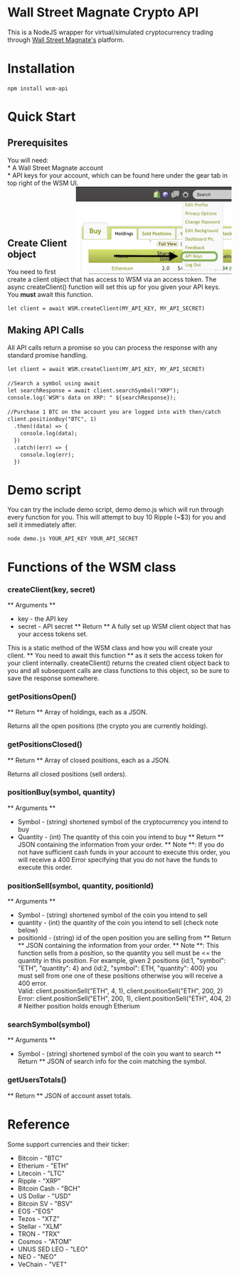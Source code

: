 # Wall Street Magnate Crypto API
This is a NodeJS wrapper for virtual/simulated cryptocurrency trading through [Wall Street Magnate's](https://www.wallstreetmagnate.com) platform.

# Installation
```
npm install wsm-api
```

# Quick Start
## Prerequisites
You will need: </br>
    * A Wall Street Magnate account </br>
    * API keys for your account, which can be found here under the gear tab in top right of the WSM UI.
    <img align="right" src="./key_loc.png"> </br> </br> </br> </br> </br> </br>

## Create Client object
You need to first create a client object that has access to WSM via an access token. The async createClient() function will set this up for you given your API keys. You **must** await this function.

```
let client = await WSM.createClient(MY_API_KEY, MY_API_SECRET)
```

## Making API Calls
All API calls return a promise so you can process the response with any standard promise handling.

```
let client = await WSM.createClient(MY_API_KEY, MY_API_SECRET)

//Search a symbol using await
let searchResponse = await client.searchSymbol("XRP");
console.log(`WSM's data on XRP: " ${searchResponse});

//Purchase 1 BTC on the account you are logged into with then/catch
client.positionBuy("BTC", 1)
  .then((data) => {
    console.log(data);
  })
  .catch((err) => {
    console.log(err);
  })
```

# Demo script
You can try the include demo script, demo demo.js which will run through every function for you. This will attempt to buy 10 Ripple (~$3) for you and sell it immediately after.

```
node demo.js YOUR_API_KEY YOUR_API_SECRET
```

# Functions of the WSM class

### createClient(key, secret)
** Arguments **
* key - the API key
* secret - API secret
** Return **
A fully set up WSM client object that has your access tokens set.

This is a static method of the WSM class and how you will create your client. ** You need to await this function ** as it sets the access token for your client internally. createClient() returns the created client object back to you and all subsequent calls are class functions to this object, so be sure to save the response somewhere. 

### getPositionsOpen()
** Return **
Array of holdings, each as a JSON.

Returns all the open positions (the crypto you are currently holding).

### getPositionsClosed()
** Return **
Array of closed positions, each as a JSON.

Returns all closed positions (sell orders).

### positionBuy(symbol, quantity)
** Arguments **
* Symbol - (string) shortened symbol of the cryptocurrency you intend to buy
* Quantity - (int) The quantity of this coin you intend to buy
** Return **
JSON containing the information from your order. 
** Note **: If you do not have sufficient cash funds in your account to execute this order, you will receive a 400 Error specifying that you do not have the funds to execute this order. 

### positionSell(symbol, quantity, positionId)
** Arguments **
* Symbol - (string) shortened symbol of the coin you intend to sell
* quantity - (int) the quantity of the coin you intend to sell (check note below)
* positionId - (string) id of the open position you are selling from
** Return **
JSON containing the information from your order.
** Note **: This function sells from a position, so the quantity you sell must be <= the quantity in this position. For example, given 2 positions {id:1, "symbol": "ETH", "quantity": 4} and {id:2, "symbol": ETH, "quantity": 400} you must sell from one one of these positions otherwise you will receive a 400 error. </br>
Valid: client.positionSell("ETH", 4, 1), client.positionSell("ETH", 200, 2)
Error: client.positionSell("ETH", 200, 1), client.positionSell("ETH", 404, 2) # Neither position holds enough Etherium

### searchSymbol(symbol)
** Arguments **
* Symbol - (string) shortened symbol of the coin you want to search
** Return **
JSON of search info for the coin matching the symbol.

### getUsersTotals()
** Return **
JSON of account asset totals.

# Reference
Some support currencies and their ticker:
  * Bitcoin - "BTC"
  * Etherium - "ETH"
  * Litecoin - "LTC"
  * Ripple - "XRP"
  * Bitcoin Cash - "BCH"
  * US Dollar - "USD"
  * Bitcoin SV - "BSV"
  * EOS -"EOS"
  * Tezos - "XTZ"
  * Stellar - "XLM"
  * TRON - "TRX"
  * Cosmos - "ATOM"
  * UNUS SED LEO - "LEO"
  * NEO - "NEO"
  * VeChain - "VET"
